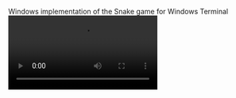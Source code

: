 Windows implementation of the Snake game for Windows Terminal
<video src="https://github.com/ZackMercury/snake-game-cli-cpp/blob/main/nKUxXGnu3A.mp4"></video>
